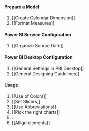 #### Prepare a Model
1. [[Create Calendar Dimension]]
2. [[Format Measures]]

#### Power BI Service Configuration
1. [[Organize Source Date]]

#### Power BI Desktop Configuration
1. [[General Settings in PBI Desktop]]
2. [[General Designing Guidelines]]

#### Usage
1. [[Use of Colors]]
2. [[Set Slicers]]
3. [[Use Abbreviations]]
6. [[Pick the right charts]]
7. ...
8. [[Allign elements]]